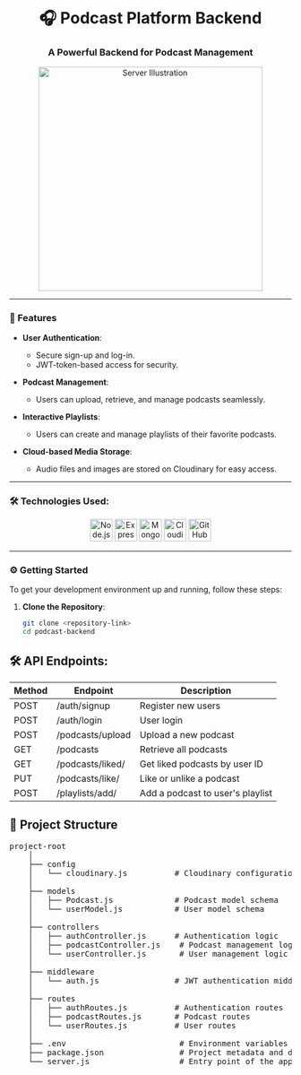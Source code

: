<h1 align="center">🎧 Podcast Platform Backend</h1>
<h3 align="center">A Powerful Backend for Podcast Management</h3>

<div align="center">
  <img alt="Server Illustration" width="400" src="https://miro.medium.com/max/680/0*7Q3yvSIv_t0ioJ-Z.gif"/>
</div>

---

### 🚀 Features

- **User Authentication**: 
  - Secure sign-up and log-in.
  - JWT-token-based access for security.

- **Podcast Management**: 
  - Users can upload, retrieve, and manage podcasts seamlessly.

- **Interactive Playlists**: 
  - Users can create and manage playlists of their favorite podcasts.

- **Cloud-based Media Storage**: 
  - Audio files and images are stored on Cloudinary for easy access.

---

### 🛠️ Technologies Used:

<div align="center">
  <img src="https://cdn.jsdelivr.net/gh/devicons/devicon/icons/nodejs/nodejs-original.svg" height="40" alt="Node.js" />
  <img src="https://cdn.jsdelivr.net/gh/devicons/devicon/icons/express/express-original.svg" height="40" alt="Express.js" />
  <img src="https://cdn.jsdelivr.net/gh/devicons/devicon/icons/mongodb/mongodb-original.svg" height="40" alt="MongoDB" />
  <img src="https://cdn.jsdelivr.net/gh/devicons/devicon/icons/cloudinary/cloudinary-original.svg" height="40" alt="Cloudinary" />
  <img src="https://cdn.jsdelivr.net/gh/devicons/devicon/icons/github/github-original.svg" height="40" alt="GitHub" />
</div>

---

### ⚙️ Getting Started

To get your development environment up and running, follow these steps:

1. **Clone the Repository**:
   ```bash
   git clone <repository-link>
   cd podcast-backend


<h2>🛠️ API Endpoints:</h2>

<table>
    <thead>
        <tr>
            <th>Method</th>
            <th>Endpoint</th>
            <th>Description</th>
        </tr>
    </thead>
    <tbody>
        <tr>
            <td>POST</td>
            <td>/auth/signup</td>
            <td>Register new users</td>
        </tr>
        <tr>
            <td>POST</td>
            <td>/auth/login</td>
            <td>User login</td>
        </tr>
        <tr>
            <td>POST</td>
            <td>/podcasts/upload</td>
            <td>Upload a new podcast</td>
        </tr>
        <tr>
            <td>GET</td>
            <td>/podcasts</td>
            <td>Retrieve all podcasts</td>
        </tr>
        <tr>
            <td>GET</td>
            <td>/podcasts/liked/</td>
            <td>Get liked podcasts by user ID</td>
        </tr>
        <tr>
            <td>PUT</td>
            <td>/podcasts/like/</td>
            <td>Like or unlike a podcast</td>
        </tr>
        <tr>
            <td>POST</td>
            <td>/playlists/add/</td>
            <td>Add a podcast to user's playlist</td>
        </tr>
    </tbody>
</table>
<h2>📁 Project Structure</h2>
<pre>project-root
    │
    ├── config
    │   └── cloudinary.js          # Cloudinary configuration
    │
    ├── models
    │   ├── Podcast.js             # Podcast model schema
    │   └── userModel.js           # User model schema
    │
    ├── controllers
    │   ├── authController.js      # Authentication logic
    │   ├── podcastController.js    # Podcast management logic
    │   └── userController.js       # User management logic
    │
    ├── middleware
    │   └── auth.js                # JWT authentication middleware
    │
    ├── routes
    │   ├── authRoutes.js          # Authentication routes
    │   ├── podcastRoutes.js       # Podcast routes
    │   └── userRoutes.js          # User routes
    │
    ├── .env                        # Environment variables
    ├── package.json                # Project metadata and dependencies
    └── server.js                   # Entry point of the application</pre>
